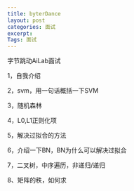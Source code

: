 ```yaml
---
title: byterDance
layout: post
categories: 面试
excerpt: 
Tags: 面试
---
```


字节跳动AiLab面试

1，自我介绍

2，svm，用一句话概括一下SVM

3，随机森林

4，L0,L1正则化项

5，解决过拟合的方法

6，介绍一下BN，BN为什么可以解决过拟合

7，二叉树，中序遍历，非递归/递归

8、矩阵的秩，如何求